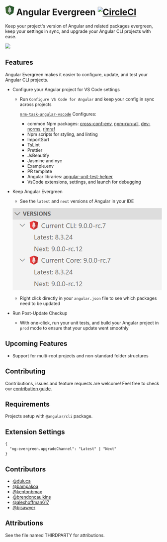 # ![](ng-evergreen-logo-32.png) Angular Evergreen [![CircleCI](https://circleci.com/gh/expertly-simple/angular-evergreen.png)](https://circleci.com/gh/expertly-simple/angular-evergreen/tree/master)

Keep your project's version of Angular and related packages evergreen, keep your settings in sync, and upgrade your Angular CLI projects with ease.

![](ng-evergreen-1.gif)

## Features

Angular Evergreen makes it easier to configure, update, and test your Angular CLI projects.

- Configure your Angular project for VS Code settings

  - Run `Configure VS Code for Angular` and keep your config in sync across projects

    [`mrm-task-angular-vscode`](https://www.npmjs.com/package/mrm-task-angular-vscode) Configures:

    - common Npm packages: [cross-conf-env](https://www.npmjs.com/package/cross-conf-env), [npm-run-all](npm-run-all), [dev-norms](https://www.npmjs.com/package/dev-norms), [rimraf](https://www.npmjs.com/package/rimraf)
    - Npm scripts for styling, and linting
    - ImportSort
    - TsLint
    - Prettier
    - JsBeautify
    - Jasmine and nyc
    - Example.env
    - PR template
    - Angular libraries: [angular-unit-test-helper](https://www.npmjs.com/package/angular-unit-test-helper)
    - VsCode extensions, settings, and launch for debugging

- Keep Angular Evergreen

  - See the `latest` and `next` versions of Angular in your IDE

  ![](ng-evergreen-versions.png)

  - Right click directly in your `angular.json` file to see which packages need to be updated

- Run Post-Update Checkup
  - With one-click, run your unit tests, and build your Angular project in `prod` mode to ensure that your update went smoothly

## Upcoming Features

- Support for multi-root projects and non-standard folder structures

## Contributing

Contributions, issues and feature requests are welcome!
Feel free to check our [contribution guide](https://github.com/expertly-simple/angular-evergreen/blob/contribution-guide/CONTRIBUTING.md).

## Requirements

Projects setup with `@angular/cli` package.

## Extension Settings

```
{
  "ng-evergreen.upgradeChannel": "Latest" | "Next"
}
```

## Contributors

- [@duluca](http://github.com/duluca)
- [@bampakoa](https://github.com/bampakoa)
- [@kentonbmax](http://github.com/kentonbmax)
- [@brendoncaulkins](http://github.com/brendoncaulkins)
- [@alexhoffman617](http://github.com/alexhoffman617)
- [@bjsawyer](https://github.com/bjsawyer)

## Attributions

See the file named THIRDPARTY for attributions.
